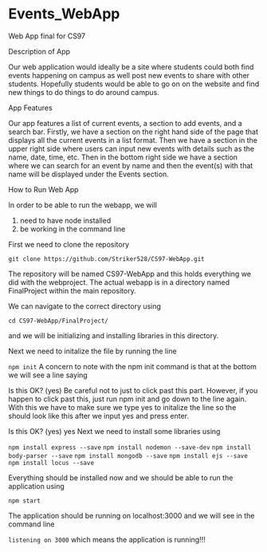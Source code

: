 # Events_WebApp

Web App final for CS97

Description of App

Our web application would ideally be a site where students could both find events happening on campus as well post new events to share with other students. Hopefully students would be able to go on on the website and find new things to do things to do around campus.

App Features

Our app features a list of current events, a section to add events, and a search bar. Firstly, we have a section on the right hand side of the page that displays all the current events in a list format. Then we have a section in the upper right side where users can input new events with details such as the name, date, time, etc. Then in the bottom right side we have a section where we can search for an event by name and then the event(s) with that name will be displayed under the Events section.

How to Run Web App

In order to be able to run the webapp, we will

  1. need to have node installed
  2. be working in the command line

First we need to clone the repository

 ```git clone https://github.com/Striker528/CS97-WebApp.git```
 
The repository will be named CS97-WebApp and this holds everything we did with the webproject. The actual webapp is in a directory named FinalProject within the main repository.

We can navigate to the correct directory using

 ```cd CS97-WebApp/FinalProject/```
 
and we will be initializing and installing libraries in this directory.

Next we need to initalize the file by running the line

 ```npm init``` 
A concern to note with the npm init command is that at the bottom we will see a line saying

 Is this OK? (yes)
Be careful not to just to click past this part. However, if you happen to click past this, just run npm init and go down to the line again. With this we have to make sure we type yes to initalize the line so the should look like this after we input yes and press enter.

 Is this OK? (yes) yes
Next we need to install some libraries using

 ```npm install express --save```
 ```npm install nodemon --save-dev```
 ```npm install body-parser --save```
 ```npm install mongodb --save```
 ```npm install ejs --save```
 ```npm install locus --save```
 
Everything should be installed now and we should be able to run the application using

 ```npm start ```

The application should be running on localhost:3000 and we will see in the command line

 ```listening on 3000```
which means the application is running!!!
